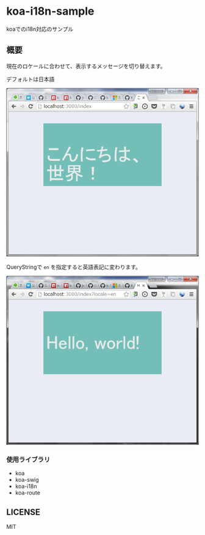 # koa-i18n-sample

koaでのi18n対応のサンプル

## 概要

現在のロケールに合わせて、表示するメッセージを切り替えます。

デフォルトは日本語

![ja](ja.png)

QueryStringで `en` を指定すると英語表記に変わります。

![en](en.png)

### 使用ライブラリ

* koa
* koa-swig
* koa-i18n
* koa-route

## LICENSE

MIT
